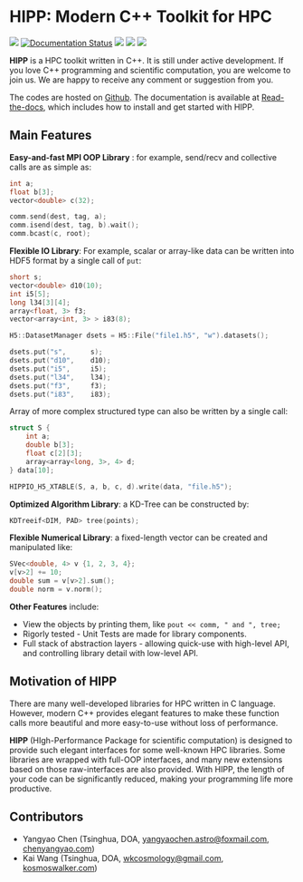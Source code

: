 HIPP: Modern C++ Toolkit for HPC
======================================================================

[![](https://img.shields.io/github/v/release/ChenYangyao/hipp?include_prereleases)](https://github.com/ChenYangyao/hipp/releases)
[![Documentation Status](https://readthedocs.org/projects/hipp/badge/?version=latest)](https://hipp.readthedocs.io/en/latest/?badge=latest)
[![](https://img.shields.io/github/workflow/status/ChenYangyao/hipp/CMake)](https://github.com/ChenYangyao/hipp/actions?query=workflow%3ACMake)
[![](https://img.shields.io/github/last-commit/ChenYangyao/hipp)](https://github.com/ChenYangyao/hipp/commits/master)
[![](https://img.shields.io/github/license/ChenYangyao/hipp)](https://github.com/ChenYangyao/hipp/blob/master/LICENSE)


**HIPP** is a HPC toolkit written in C++. It is still under active development. 
If you love C++ programming and scientific computation, you 
are welcome to join us. We are happy to receive any comment or suggestion from you. 

The codes are hosted on [Github](https://github.com/ChenYangyao/hipp). 
The documentation is available at [Read-the-docs](https://hipp.readthedocs.io/), which includes
how to install and get started with HIPP.

Main Features 
-----------------------

**Easy-and-fast MPI OOP Library** : for example, send/recv and collective calls are as simple as:
```c++
int a;
float b[3];
vector<double> c(32);

comm.send(dest, tag, a);
comm.isend(dest, tag, b).wait();
comm.bcast(c, root);
```

**Flexible IO Library**: For example, scalar or array-like data can be written 
into HDF5 format by a single call of `put`:
```c++
short s;
vector<double> d10(10);
int i5[5];
long l34[3][4];
array<float, 3> f3;
vector<array<int, 3> > i83(8);

H5::DatasetManager dsets = H5::File("file1.h5", "w").datasets();

dsets.put("s",      s);
dsets.put("d10",    d10);
dsets.put("i5",     i5);
dsets.put("l34",    l34);
dsets.put("f3",     f3);
dsets.put("i83",    i83);
```

Array of more complex structured type can also be written by a single call:
```c++
struct S {
    int a;
    double b[3];
    float c[2][3];
    array<array<long, 3>, 4> d;
} data[10];

HIPPIO_H5_XTABLE(S, a, b, c, d).write(data, "file.h5");
```

**Optimized Algorithm Library**: a KD-Tree can be constructed by:
```c++
KDTreeif<DIM, PAD> tree(points);
```

**Flexible Numerical Library**: a fixed-length vector can be created and manipulated like:
```c++
SVec<double, 4> v {1, 2, 3, 4};
v[v>2] += 10;
double sum = v[v>2].sum();
double norm = v.norm();
```

**Other Features** include:

- View the objects by printing them, like `pout << comm, " and ", tree;`
- Rigorly tested - Unit Tests are made for library components.
- Full stack of abstraction layers - allowing quick-use with high-level API, and controlling library detail with low-level API.

Motivation of HIPP
-----------------------

There are many well-developed libraries for HPC written in C language. However, modern C++ provides
elegant features to make these function calls more beautiful and more easy-to-use without loss of 
performance. 

**HIPP** (HIgh-Performance Package for scientific computation) is designed to provide such elegant 
interfaces for some well-known HPC libraries. Some libraries
are wrapped with full-OOP interfaces, and many new extensions based on those raw-interfaces are also provided.
With HIPP, the length of your code can be significantly reduced, making your programming life more productive.

Contributors
----------------

- Yangyao Chen (Tsinghua, DOA, [yangyaochen.astro@foxmail.com](mailto:yangyaochen.astro@foxmail.com), [chenyangyao.com](https://www.chenyangyao.com/))
- Kai Wang (Tsinghua, DOA, [wkcosmology@gmail.com](mailto:wkcosmology@gmail.com), [kosmoswalker.com](https://www.kosmoswalker.com/))
